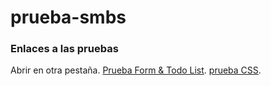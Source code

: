 # prueba-smbs
### Enlaces a las pruebas
Abrir en otra pestaña.
[Prueba Form & Todo List](https://prueba-smbs-leo-torres.netlify.app).
[prueba CSS](https://prueba-smbs-css-leo-torres.netlify.app).
